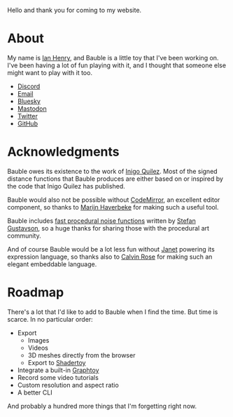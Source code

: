 Hello and thank you for coming to my website.

# About

My name is [Ian Henry](https://ianthehenry.com), and Bauble is a little toy that I've been working on. I've been having a lot of fun playing with it, and I thought that someone else might want to play with it too.

- [Discord](https://discord.gg/NzR375gJH6)
- <a href="mailto:ianthehenry@gmail.com?subject=Let's talk about Bauble">Email</a>
- [Bluesky](https://bsky.app/profile/ianthehenry.bsky.social)
- [Mastodon](https://mastodon.social/@ianthehenry)
- [Twitter](https://twitter.com/ianthehenry)
- [GitHub](https://github.com/ianthehenry/bauble/discussions)

# Acknowledgments

Bauble owes its existence to the work of [Inigo Quilez](https://iquilezles.org/articles/). Most of the signed distance functions that Bauble produces are either based on or inspired by the code that Inigo Quilez has published.

Bauble would also not be possible without [CodeMirror](https://codemirror.net/), an excellent editor component, so thanks to [Marijn Haverbeke](https://marijnhaverbeke.nl/) for making such a useful tool.

Bauble includes [fast procedural noise functions](https://stegu.github.io/webgl-noise/webdemo/) written by [Stefan Gustavson](https://github.com/stegu), so a huge thanks for sharing those with the procedural art community.

And of course Bauble would be a lot less fun without [Janet](https://janet-lang.org/) powering its expression language, so thanks also to [Calvin Rose](https://bakpakin.com/) for making such an elegant embeddable language.

# Roadmap

There's a lot that I'd like to add to Bauble when I find the time. But time is scarce. In no particular order:

- Export
    - Images
    - Videos
    - 3D meshes directly from the browser
    - Export to [Shadertoy](https://www.shadertoy.com)
- Integrate a built-in [Graphtoy](https://graphtoy.com/)
- Record some video tutorials
- Custom resolution and aspect ratio
- A better CLI

And probably a hundred more things that I'm forgetting right now.
